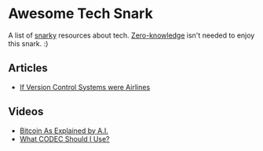 # Awesome Tech Snark

A list of [snarky](https://www.wordnik.com/words/snarky) resources about tech. [Zero-knowledge](https://z.cash/technology/zksnarks/) isn't needed to enjoy this snark. :)

## Articles

* [If Version Control Systems were Airlines](https://changelog.complete.org/archives/698-if-version-control-systems-were-airlines)

## Videos

* [Bitcoin As Explained by A.I.](https://www.youtube.com/watch?v=tBRWJzAjkjk)
* [What CODEC Should I Use?](https://www.youtube.com/watch?v=-dwLs9juzWw)
